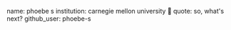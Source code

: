 name: phoebe s
institution: carnegie mellon university 🚩
quote: so, what's next? 
github_user: phoebe-s